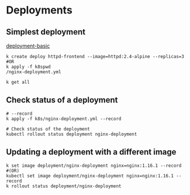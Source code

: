 # Deployments


## Simplest deployment
[deployment-basic](k8s/nginx-deployment.yml)

```shell script
k create deploy httpd-frontend --image=httpd:2.4-alpine --replicas=3
#OR
k apply -f k8spwd
/nginx-deployment.yml

k get all
```

## Check status of a deployment
```shell script
# --record
k apply -f k8s/nginx-deployment.yml --record

# Check status of the deployment
kubectl rollout status deployment nginx-deployment
```

## Updating a deployment with a different image
```shell script
k set image deployment/nginx-deployment nginx=nginx:1.16.1 --record
#(OR)
kubectl set image deployment/nginx-deployment nginx=nginx:1.16.1 --record
k rollout status deployment/nginx-deployment

```
